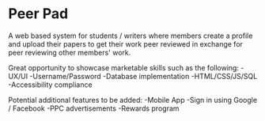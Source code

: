 # Peer Pad

A web based system for students / writers where members create a profile and upload their papers to get their work peer reviewed in exchange for peer reviewing other members' work. 

Great opportunity to showcase marketable skills such as the following:
 -UX/UI
 -Username/Password
 -Database implementation
 -HTML/CSS/JS/SQL 
 -Accessibility compliance

Potential additional features to be added:
 -Mobile App
 -Sign in using Google / Facebook
 -PPC advertisements
 -Rewards program
